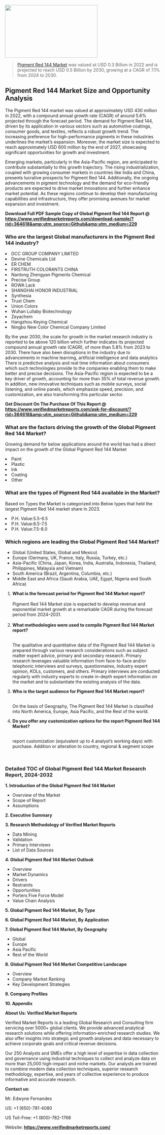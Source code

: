 <img src="https://ffe5etoiles.com/wp-content/uploads/2024/12/MST1-300x171.png" alt="" width="300" height="171" class="alignnone size-medium wp-image-20088" /><blockquote><p><p><a href="https://www.verifiedmarketreports.com/download-sample/?rid=364618&utm_source=Github&utm_medium=229" target="_blank">Pigment Red 144 Market</a> was valued at USD 0.3 Billion in 2022 and is projected to reach USD 0.5 Billion by 2030, growing at a CAGR of 7.1% from 2024 to 2030.</p></blockquote><p><h2>Pigment Red 144 Market Size and Opportunity Analysis</h2><p>The Pigment Red 144 market was valued at approximately USD 430 million in 2022, with a compound annual growth rate (CAGR) of around 5.6% projected through the forecast period. The demand for Pigment Red 144, driven by its application in various sectors such as automotive coatings, consumer goods, and textiles, reflects a robust growth trend. The increasing preference for high-performance pigments in these industries underlines the market’s expansion. Moreover, the market size is expected to reach approximately USD 600 million by the end of 2027, showcasing significant opportunities for growth and investment.</p><p>Emerging markets, particularly in the Asia-Pacific region, are anticipated to contribute substantially to this growth trajectory. The rising industrialization, coupled with growing consumer markets in countries like India and China, presents lucrative prospects for Pigment Red 144. Additionally, the ongoing advancements in pigment technology and the demand for eco-friendly products are expected to drive market innovations and further enhance market potential. As these regions continue to develop their manufacturing capabilities and infrastructure, they offer promising avenues for market expansion and investment.</p></p><p class=""><strong>Download Full PDF Sample Copy of Global Pigment Red 144 Report @ <a href="https://www.verifiedmarketreports.com/download-sample/?rid=364618&amp;utm_source=Github&amp;utm_medium=229" target="_blank">https://www.verifiedmarketreports.com/download-sample/?rid=364618&amp;utm_source=Github&amp;utm_medium=229</a></strong></p><h3 id="" class="">Who are the largest Global manufacturers in the Pigment Red 144 industry?</h3><p><li>DCC GROUP COMPANY LIMITED</li><li> Devine Chemicals Ltd</li><li> ER CHEM</li><li> FIRSTRUTH COLORANTS CHINA</li><li> Nantong Zhengyan Pigments Chemical</li><li> Precise Group</li><li> ROWA Lack</li><li> SHANGHAI HONOR INDUSTRIAL</li><li> Synthesia</li><li> Trust Chem</li><li> Union Colors</li><li> Wuhan Lullaby Biotechnology</li><li> Zeyachem</li><li> Hangzhou Keying Chemical</li><li> Ningbo New Color Chemical Company Limited</li></p><div class=""><div class="" dir="" data-message-author-role="" data-message-id="" data-message-model-slug=""><div class=""><div class=""><div class=""><div class="" dir="" data-message-author-role="" data-message-id="" data-message-model-slug=""><div class=""><div class=""><p>By the year 2030, the scale for growth in the market research industry is reported to be above 120 billion which further indicates its projected compound annual growth rate (CAGR), of more than 5.8% from 2023 to 2030. There have also been disruptions in the industry due to advancements in machine learning, artificial intelligence and data analytics There is predictive analysis and real time information about consumers which such technologies provide to the companies enabling them to make better and precise decisions. The Asia-Pacific region is expected to be a key driver of growth, accounting for more than 35% of total revenue growth. In addition, new innovative techniques such as mobile surveys, social listening, and online panels, which emphasize speed, precision, and customization, are also transforming this particular sector.</p><p><strong>Get Discount On The Purchase Of This Report @&nbsp; <a href="https://www.verifiedmarketreports.com/ask-for-discount/?rid=364618&amp;utm_source=Github&amp;utm_medium=229" target="_blank">https://www.verifiedmarketreports.com/ask-for-discount/?rid=364618&amp;utm_source=Github&amp;utm_medium=229</a></strong></p></div></div></div></div></div></div></div></div><h3 id="" class="">What are the factors driving the growth of the Global Pigment Red 144 Market?</h3><p id="" class="">Growing demand for below applications around the world has had a direct impact on the growth of the Global Pigment Red 144 Market</p><p id="" class=""><li>Paint</li><li> Plastic</li><li> Ink</li><li> Coating</li><li> Other</li></p><h3 id="" class="">What are the types of Pigment Red 144 available in the Market?</h3><p id="" class="">Based on Types the Market is categorized into Below types that held the largest Pigment Red 144 market share In 2023.</p><p id="" class=""><li>P.H. Value:5.5-6.5</li><li> P.H. Value:6.5-7.5</li><li> P.H. Value:7.5-8.0</li></p><h3 id="" class="">Which regions are leading the Global Pigment Red 144 Market?</h3><ul><li>Global (United States, Global and Mexico)</li><li>Europe (Germany, UK, France, Italy, Russia, Turkey, etc.)</li><li>Asia-Pacific (China, Japan, Korea, India, Australia, Indonesia, Thailand, Philippines, Malaysia and Vietnam)</li><li>South America (Brazil, Argentina, Columbia, etc.)</li><li>Middle East and Africa (Saudi Arabia, UAE, Egypt, Nigeria and South Africa)</li></ul><p><ol><li><strong>What is the forecast period for Pigment Red 144 Market report?<br /></strong><br /><span data-sheets-root="1" data-sheets-value="{&quot;1&quot;:2,&quot;2&quot;:&quot;XXXX size is expected to develop revenue and exponential market growth at a remarkable CAGR during the forecast period from 2024&ndash;2030.&quot;}" data-sheets-userformat="{&quot;2&quot;:12674,&quot;4&quot;:{&quot;1&quot;:2,&quot;2&quot;:16776960},&quot;10&quot;:2,&quot;11&quot;:0,&quot;15&quot;:&quot;Arial&quot;,&quot;16&quot;:12}">Pigment Red 144 Market size is expected to develop revenue and exponential market growth at a remarkable CAGR during the forecast period from 2024&ndash;2031.</span><br /><br /></li><li><strong>What methodologies were used to compile Pigment Red 144 Market report?<br /><br /></strong><p>The qualitative and quantitative data of the&nbsp;Pigment Red 144 Market is prepared through various research considerations such as subject matter expert advice, primary and secondary research. Primary research leverages valuable information from face-to-face and/or telephonic interviews and surveys, questionnaires, industry expert opinion, KOLs, customers, and others. Primary interviews are conducted regularly with industry experts to create in-depth expert information on the market and to substantiate the existing analysis of the data.&nbsp;</p></li><li><strong>Who is the target audience for Pigment Red 144 Market report?<br /><br /></strong><p>On the basis of Geography, The&nbsp;Pigment Red 144 Market is classified into North America, Europe, Asia Pacific, and the Rest of the world.</p></li><li><strong>Do you offer any customization options for the report Pigment Red 144 Market?<br /><br /></strong><p>report customization (equivalent up to 4 analyst&rsquo;s working days) with purchase. Addition or alteration to country, regional &amp; segment scope</p><p>&nbsp;</p></li></ol></p><h3 id="" class="">Detailed TOC of Global Pigment Red 144 Market Research Report, 2024-2032</h3><p id="" class=""><strong>1. Introduction of the Global Pigment Red 144 Market</strong></p><ul><li>Overview of the Market</li><li>Scope of Report</li><li>Assumptions</li></ul><p id="" class=""><strong>2. Executive Summary</strong></p><p id="" class=""><strong>3. Research Methodology of&nbsp;Verified Market Reports</strong></p><ul><li>Data Mining</li><li>Validation</li><li>Primary Interviews</li><li>List of Data Sources</li></ul><p id="" class=""><strong>4. Global Pigment Red 144 Market Outlook</strong></p><ul><li>Overview</li><li>Market Dynamics</li><li>Drivers</li><li>Restraints</li><li>Opportunities</li><li>Porters Five Force Model</li><li>Value Chain Analysis</li></ul><p id="" class=""><strong>5. Global Pigment Red 144 Market, By&nbsp;Type</strong></p><p id="" class=""><strong>6. Global Pigment Red 144 Market, By Application</strong></p><p id="" class=""><strong>7. Global Pigment Red 144 Market, By Geography</strong></p><ul><li>Global</li><li>Europe</li><li>Asia Pacific</li><li>Rest of the World</li></ul><p id="" class=""><strong>8. Global Pigment Red 144 Market Competitive Landscape</strong></p><ul><li>Overview</li><li>Company Market Ranking</li><li>Key Development Strategies</li></ul><p id="" class=""><strong>9. Company Profiles</strong></p><p id="" class=""><strong>10. Appendix</strong></p><p id="" class=""><strong>About Us: Verified Market Reports</strong></p><p id="" class="">Verified Market Reports is a leading Global Research and Consulting firm servicing over 5000+ global clients. We provide advanced analytical research solutions while offering information-enriched research studies. We also offer insights into strategic and growth analyses and data necessary to achieve corporate goals and critical revenue decisions.</p><p id="" class="">Our 250 Analysts and SMEs offer a high level of expertise in data collection and governance using industrial techniques to collect and analyze data on more than 25,000 high-impact and niche markets. Our analysts are trained to combine modern data collection techniques, superior research methodology, expertise, and years of collective experience to produce informative and accurate research.</p><p id="" class=""><strong>Contact us:</strong></p><p id="" class="">Mr. Edwyne Fernandes</p><p id="" class="">US: +1 (650)-781-4080</p><p id="" class="">US Toll-Free: +1 (800)-782-1768</p><p id="" class="">Website: <a target="" data-test-app-aware-link=""><strong>https://www.verifiedmarketreports.com/</strong></a></p>
